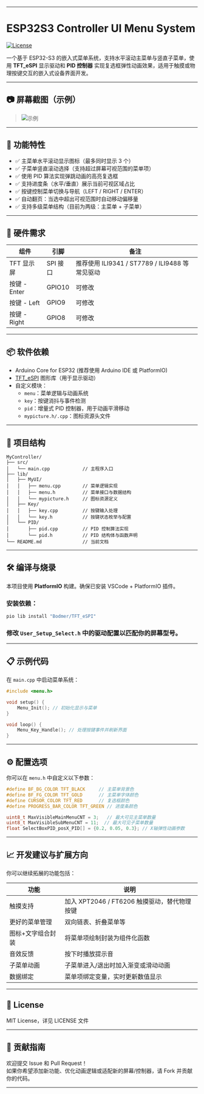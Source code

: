 
---

# ESP32S3 Controller UI Menu System

[![License](https://img.shields.io/github/license/ouyanglingle/MyController)](https://github.com/ouyanglingle/MyController/main/LICENSE)

一个基于 ESP32-S3 的嵌入式菜单系统，支持水平滚动主菜单与竖直子菜单，使用 **TFT_eSPI** 显示驱动和 **PID 控制器** 实现复选框弹性动画效果，适用于触摸或物理按键交互的嵌入式设备界面开发。

---

## 📷 屏幕截图（示例）

> ![示例](https://github.com/ouyanglingle/MyController/tree/main/AllBMP/example.jpg)

---

## 🚀 功能特性

- ✅ 主菜单水平滚动显示图标（最多同时显示 3 个）
- ✅ 子菜单竖直滚动选择（支持超过屏幕可视范围的菜单项）
- ✅ 使用 PID 算法实现弹跳动画的高亮复选框
- ✅ 支持进度条（水平/垂直）展示当前可视区域占比
- ✅ 按键控制菜单切换与导航（LEFT / RIGHT / ENTER）
- ✅ 自动翻页：当选中超出可视范围时自动移动偏移量
- ✅ 支持多级菜单结构（目前为两级：主菜单 + 子菜单）

---

## 🧩 硬件需求

| 组件 | 引脚 | 备注 |
|------|------|------|
| TFT 显示屏 | SPI 接口 | 推荐使用 ILI9341 / ST7789 / ILI9488 等常见驱动 |
| 按键 - Enter | GPIO10 | 可修改 |
| 按键 - Left | GPIO9 | 可修改 |
| 按键 - Right | GPIO8 | 可修改 |

---

## 📦 软件依赖

- Arduino Core for ESP32 (推荐使用 Arduino IDE 或 PlatformIO)
- [TFT_eSPI](https://github.com/Bodmer/TFT_eSPI) 图形库（用于显示驱动）
- 自定义模块：
  - `menu`：菜单逻辑与动画系统
  - `key`：按键消抖与事件检测
  - `pid`：增量式 PID 控制器，用于动画平滑移动
  - `mypicture.h/.cpp`：图标资源头文件

---

## 📁 项目结构

```
MyController/
├── src/
│   └── main.cpp            // 主程序入口
├── lib/
│   ├── MyUI/
│   │   ├── menu.cpp        // 菜单逻辑实现
│   │   ├── menu.h          // 菜单接口与数据结构
│   │   └── mypicture.h     // 图标资源定义
│   ├── Key/
│   │   ├── key.cpp         // 按键输入处理
│   │   └── key.h           // 按键状态枚举与配置
│   └── PID/
│       ├── pid.cpp         // PID 控制算法实现
│       └── pid.h           // PID 结构体与函数声明
└── README.md               // 当前文档
```

---

## 🛠️ 编译与烧录

本项目使用 **PlatformIO** 构建。确保已安装 VSCode + PlatformIO 插件。

### 安装依赖：

```bash
pio lib install "Bodmer/TFT_eSPI"
```

### 修改 `User_Setup_Select.h` 中的驱动配置以匹配你的屏幕型号。

---

## 📋 示例代码

在 `main.cpp` 中启动菜单系统：

```cpp
#include <menu.h>

void setup() {
    Menu_Init(); // 初始化显示与菜单
}

void loop() {
    Menu_Key_Handle(); // 处理按键事件并刷新界面
}
```

---

## ⚙️ 配置选项

你可以在 `menu.h` 中自定义以下参数：

```c
#define BF_BG_COLOR TFT_BLACK     // 主菜单背景色
#define BF_FG_COLOR TFT_GOLD      // 主菜单字体颜色
#define CURSOR_COLOR TFT_RED      // 复选框颜色
#define PROGRESS_BAR_COLOR TFT_GREEN // 进度条颜色

uint8_t MaxVisibleMainMenuCNT = 3;   // 最大可见主菜单数量
uint8_t MaxVisibleSubMenuCNT = 11;  // 最大可见子菜单数量
float SelectBoxPID_posX_PID[] = {0.2, 0.05, 0.3}; // X轴弹性动画参数
```

---

## 📈 开发建议与扩展方向

你可以继续拓展的功能包括：

| 功能 | 说明 |
|------|------|
| 触摸支持 | 加入 XPT2046 / FT6206 触摸驱动，替代物理按键 |
| 更好的菜单管理 | 双向链表、折叠菜单等 |
| 图标+文字组合封装 | 将菜单项绘制封装为组件化函数 |
| 音效反馈 | 按下时播放提示音 |
| 子菜单动画 | 子菜单进入/退出时加入渐变或滑动动画 |
| 数据绑定 | 菜单项绑定变量，实时更新数值显示 |

---

## 📝 License

MIT License，详见 LICENSE 文件

---

## 🤝 贡献指南

欢迎提交 Issue 和 Pull Request！  
如果你希望添加新功能、优化动画逻辑或适配新的屏幕/控制器，请 Fork 并贡献你的代码。

---

